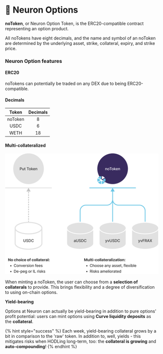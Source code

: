 # 🧢 Neuron Options

**noToken**, or Neuron Option Token, is the ERC20-compatible contract representing an option product.&#x20;

All noTokens have eight decimals, and the name and symbol of an noToken are determined by the underlying asset, strike, collateral, expiry, and strike price.

### Neuron Option features

#### ERC20

noTokens can potentially be traded on any DEX due to being ERC20-compatible.

#### Decimals

|  Token  | Decimals |
| :-----: | :------: |
| noToken |     8    |
|   USDC  |     6    |
|   WETH  |    18    |

#### Multi-collateralized

![](../.gitbook/assets/multi-collat.png)

When minting a noToken, the user can choose from a **selection of collaterals** to provide. This brings flexibility and a degree of diversification to using on-chain options.

**Yield-bearing**

Options at Neuron can actually be yield-bearing in addition to pure options' profit potential: users can mint options using **Curve liquidity deposits** as the **collateral**.

{% hint style="success" %}
Each week, yield-bearing collateral grows by a bit in comparison to the 'raw' token. In addition to, well, yields - this mitigates risks when HODLing long-term, too: the **collateral is growing** and **auto-compounding**!&#x20;
{% endhint %}
